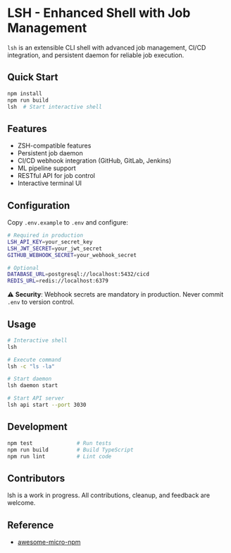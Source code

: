 # LSH - Enhanced Shell with Job Management

`lsh` is an extensible CLI shell with advanced job management, CI/CD integration, and persistent daemon for reliable job execution.

## Quick Start

```bash
npm install
npm run build
lsh  # Start interactive shell
```

## Features

- ZSH-compatible features
- Persistent job daemon
- CI/CD webhook integration (GitHub, GitLab, Jenkins)
- ML pipeline support
- RESTful API for job control
- Interactive terminal UI

## Configuration

Copy `.env.example` to `.env` and configure:

```bash
# Required in production
LSH_API_KEY=your_secret_key
LSH_JWT_SECRET=your_jwt_secret
GITHUB_WEBHOOK_SECRET=your_webhook_secret

# Optional
DATABASE_URL=postgresql://localhost:5432/cicd
REDIS_URL=redis://localhost:6379
```

⚠️ **Security**: Webhook secrets are mandatory in production. Never commit `.env` to version control.

## Usage

```bash
# Interactive shell
lsh

# Execute command
lsh -c "ls -la"

# Start daemon
lsh daemon start

# Start API server
lsh api start --port 3030
```

## Development

```bash
npm test              # Run tests
npm run build         # Build TypeScript
npm run lint          # Lint code
```

## Contributors

lsh is a work in progress. All contributions, cleanup, and feedback are welcome.

## Reference

- [awesome-micro-npm](https://github.com/parro-it/awesome-micro-npm-packages)